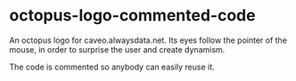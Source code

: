 octopus-logo-commented-code
=====================

An octopus logo for caveo.alwaysdata.net. Its eyes follow the pointer of the mouse, in order to surprise the user and create dynamism. 

The code is commented so anybody can easily reuse it.